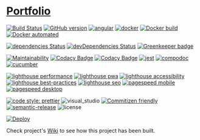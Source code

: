 # [Portfolio](https://samuel-fernandez.herokuapp.com/)

[![Build Status](https://travis-ci.org/samuelfernandez/portfolio.svg?branch=master)](https://travis-ci.org/samuelfernandez/portfolio)
[![GitHub version](https://badge.fury.io/gh/samuelfernandez%2Fportfolio.svg)](https://badge.fury.io/gh/samuelfernandez%2Fportfolio)
[![angular](https://samuelfernandez.github.io/portfolio/img/angular.svg)](https://angular.io)
[![docker](https://samuelfernandez.github.io/portfolio/img/docker.svg)](https://www.docker.com/)
[![Docker build](https://img.shields.io/docker/build/samuelfernandez/portfolio.svg)](https://hub.docker.com/r/samuelfernandez/portfolio)
[![Docker automated](https://img.shields.io/docker/automated/samuelfernandez/portfolio.svg)](https://hub.docker.com/r/samuelfernandez/portfolio)

[![dependencies Status](https://david-dm.org/samuelfernandez/portfolio/status.svg)](https://david-dm.org/samuelfernandez/portfolio)
[![devDependencies Status](https://david-dm.org/samuelfernandez/portfolio/dev-status.svg)](https://david-dm.org/samuelfernandez/portfolio?type=dev)
[![Greenkeeper badge](https://badges.greenkeeper.io/samuelfernandez/portfolio.svg)](https://greenkeeper.io/)

[![Maintainability](https://api.codeclimate.com/v1/badges/73d6ef266a6f7a3f1265/maintainability)](https://codeclimate.com/github/samuelfernandez/portfolio/maintainability)
[![Codacy Badge](https://api.codacy.com/project/badge/Grade/d66ebe6bcb4b4f54924a90451797679f)](https://www.codacy.com/app/samuelfernandez/portfolio?utm_source=github.com&utm_medium=referral&utm_content=samuelfernandez/portfolio&utm_campaign=Badge_Grade)
[![Codacy Badge](https://api.codacy.com/project/badge/Coverage/d66ebe6bcb4b4f54924a90451797679f)](https://samuelfernandez.github.io/portfolio/coverage/)
[![jest](https://samuelfernandez.github.io/portfolio/img/jest.svg)](https://jestjs.io/)
[![compodoc](https://samuelfernandez.github.io/portfolio/compodoc/images/coverage-badge-documentation.svg)](https://samuelfernandez.github.io/portfolio/compodoc/)
[![cucumber](https://img.shields.io/badge/dynamic/json.svg?label=Cucumber&url=https://samuelfernandez.github.io/portfolio/cucumber/enriched-output.json&query=$.scenarios.total&colorB=blue&suffix=%20scenarios)](https://samuelfernandez.github.io/portfolio/cucumber/)

[![lighthouse performance](https://samuelfernandez.github.io/portfolio/lighthouse/performance.svg)](https://samuelfernandez.github.io/portfolio/lighthouse/#performance)
[![lighthouse pwa](https://samuelfernandez.github.io/portfolio/lighthouse/pwa.svg)](https://samuelfernandez.github.io/portfolio/lighthouse/#pwa)
[![lighthouse accessibility](https://samuelfernandez.github.io/portfolio/lighthouse/accessibility.svg)](https://samuelfernandez.github.io/portfolio/lighthouse/#accessibility)
[![lighthouse best-practices](https://samuelfernandez.github.io/portfolio/lighthouse/best-practices.svg)](https://samuelfernandez.github.io/portfolio/lighthouse/#best-practices)
[![lighthouse seo](https://samuelfernandez.github.io/portfolio/lighthouse/seo.svg)](https://samuelfernandez.github.io/portfolio/lighthouse/#seo)
[![pagespeed mobile](https://samuelfernandez.github.io/portfolio/pagespeed/mobile.svg)](https://developers.google.com/speed/pagespeed/insights/?url=https://samuel-fernandez.herokuapp.com&tab=mobile)
[![pagespeed desktop](https://samuelfernandez.github.io/portfolio/pagespeed/desktop.svg)](https://developers.google.com/speed/pagespeed/insights/?url=https://samuel-fernandez.herokuapp.com&tab=desktop)

[![code style: prettier](https://samuelfernandez.github.io/portfolio/img/prettier.svg)](https://github.com/prettier/prettier)
![visual_studio](https://samuelfernandez.github.io/portfolio/img/visual_studio_code.svg)
[![Commitizen friendly](https://samuelfernandez.github.io/portfolio/img/commitizen.svg)](http://commitizen.github.io/cz-cli/)
[![semantic-release](https://samuelfernandez.github.io/portfolio/img/semantic-release.svg)](https://github.com/semantic-release/semantic-release)
![license](https://samuelfernandez.github.io/portfolio/img/license-mit.svg)

[![Deploy](https://www.herokucdn.com/deploy/button.svg)](https://heroku.com/deploy)

Check project's [Wiki](https://github.com/samuelfernandez/portfolio/wiki) to see how this project has been built.
